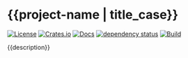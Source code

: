 # {{project-name | title_case}}

[![License](https://img.shields.io/badge/license-MIT-green)](#LICENSE)
[![Crates.io](https://img.shields.io/crates/v/{{project-name|snake_case}})](https://crates.io/crates/{{project-name|snake_case}})
[![Docs](https://docs.rs/{{project-name|snake_case}}/badge.svg)](https://docs.rs/{{project-name|snake_case}})
[![dependency status](https://deps.rs/repo/github/meilisearch/{{project-name|snake_case}}/status.svg)](https://deps.rs/repo/github/meilisearch/{{project-name|snake_case}})
[![Build](https://github.com/meilisearch/{{project-name|snake_case}}/actions/workflows/rust.yml/badge.svg)](https://github.com/meilisearch/grenad/actions/workflows/rust.yml)

{{description}}
